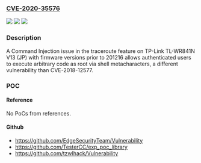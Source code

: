 ### [CVE-2020-35576](https://cve.mitre.org/cgi-bin/cvename.cgi?name=CVE-2020-35576)
![](https://img.shields.io/static/v1?label=Product&message=n%2Fa&color=blue)
![](https://img.shields.io/static/v1?label=Version&message=n%2Fa&color=blue)
![](https://img.shields.io/static/v1?label=Vulnerability&message=n%2Fa&color=brighgreen)

### Description

A Command Injection issue in the traceroute feature on TP-Link TL-WR841N V13 (JP) with firmware versions prior to 201216 allows authenticated users to execute arbitrary code as root via shell metacharacters, a different vulnerability than CVE-2018-12577.

### POC

#### Reference
No PoCs from references.

#### Github
- https://github.com/EdgeSecurityTeam/Vulnerability
- https://github.com/TesterCC/exp_poc_library
- https://github.com/tzwlhack/Vulnerability

